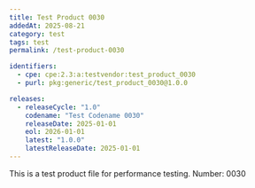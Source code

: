 ```yaml
---
title: Test Product 0030
addedAt: 2025-08-21
category: test
tags: test
permalink: /test-product-0030

identifiers:
  - cpe: cpe:2.3:a:testvendor:test_product_0030
  - purl: pkg:generic/test_product_0030@1.0.0

releases:
  - releaseCycle: "1.0"
    codename: "Test Codename 0030"
    releaseDate: 2025-01-01
    eol: 2026-01-01
    latest: "1.0.0"
    latestReleaseDate: 2025-01-01
---
```


This is a test product file for performance testing. Number: 0030
